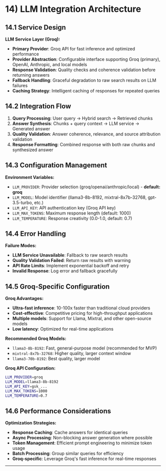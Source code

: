 # 14) LLM Integration Architecture

## 14.1 Service Design

**LLM Service Layer (Groq):**

- **Primary Provider**: Groq API for fast inference and optimized performance
- **Provider Abstraction**: Configurable interface supporting Groq (primary), OpenAI, Anthropic, and local models
- **Response Validation**: Quality checks and coherence validation before returning answers
- **Fallback Handling**: Graceful degradation to raw search results on LLM failures
- **Caching Strategy**: Intelligent caching of responses for repeated queries

## 14.2 Integration Flow

1. **Query Processing**: User query → Hybrid search → Retrieved chunks
2. **Answer Synthesis**: Chunks + query context → LLM service → Generated answer
3. **Quality Validation**: Answer coherence, relevance, and source attribution validation
4. **Response Formatting**: Combined response with both raw chunks and synthesized answer

## 14.3 Configuration Management

**Environment Variables:**

- `LLM_PROVIDER`: Provider selection (groq/openai/anthropic/local) - **default: groq**
- `LLM_MODEL`: Model identifier (llama3-8b-8192, mixtral-8x7b-32768, gpt-3.5-turbo, etc.)
- `LLM_API_KEY`: API authentication key (Groq API key)
- `LLM_MAX_TOKENS`: Maximum response length (default: 1000)
- `LLM_TEMPERATURE`: Response creativity (0.0-1.0, default: 0.7)

## 14.4 Error Handling

**Failure Modes:**

- **LLM Service Unavailable**: Fallback to raw search results
- **Quality Validation Failed**: Return raw results with warning
- **API Rate Limits**: Implement exponential backoff and retry
- **Invalid Response**: Log error and fallback gracefully

## 14.5 Groq-Specific Configuration

**Groq Advantages:**

- **Ultra-fast inference**: 10-100x faster than traditional cloud providers
- **Cost-effective**: Competitive pricing for high-throughput applications
- **Multiple models**: Support for Llama, Mixtral, and other open-source models
- **Low latency**: Optimized for real-time applications

**Recommended Groq Models:**

- `llama3-8b-8192`: Fast, general-purpose model (recommended for MVP)
- `mixtral-8x7b-32768`: Higher quality, larger context window
- `llama3-70b-8192`: Best quality, larger model

**Groq API Configuration:**

```bash
LLM_PROVIDER=groq
LLM_MODEL=llama3-8b-8192
LLM_API_KEY=gsk_...
LLM_MAX_TOKENS=1000
LLM_TEMPERATURE=0.7
```

## 14.6 Performance Considerations

**Optimization Strategies:**

- **Response Caching**: Cache answers for identical queries
- **Async Processing**: Non-blocking answer generation where possible
- **Token Management**: Efficient prompt engineering to minimize token usage
- **Batch Processing**: Group similar queries for efficiency
- **Groq-specific**: Leverage Groq's fast inference for real-time responses

---
